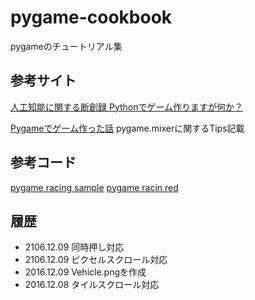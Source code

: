 pygame-cookbook
===============

pygameのチュートリアル集

## 参考サイト
[人工知能に関する断創録 Pythonでゲーム作りますが何か？](http://aidiary.hatenablog.com/entry/20080507/1269694935)

[Pygameでゲーム作った話](http://www.zengeren.com/content/data/06/06_pygame.pdf)
pygame.mixerに関するTips記載

## 参考コード
[pygame racing sample](http://www.pygame.org/tags/racing)
[pygame racin red](http://pygame.org/project-Lap+Master-2923-4798.html)


## 履歴
* 2106.12.09 同時押し対応
* 2106.12.09 ピクセルスクロール対応
* 2016.12.09 Vehicle.pngを作成
* 2016.12.08 タイルスクロール対応
